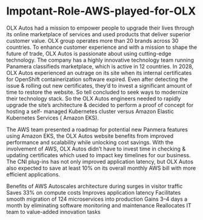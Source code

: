 # Impotant-Role-AWS-played-for-OLX

OLX Autos had a mission to empower people to upgrade their lives through its online marketplace of services and used products that deliver superior customer value. OLX group operates more than 20 brands across 30 countries. To enhance customer experience and with a mission to shape the future of trade, OLX Autos is passionate about using cutting-edge technology. The company has a highly innovative technology team running Panamera classifieds marketplace, which is active in 12 countries.
In 2028, OLX Autos experienced an outrage on its site when its internal certificates for OpenShift containerization software expired. Even after detecting the issue & rolling out new certificates, they’d to invest a significant amount of time to restore the website. So tell concluded to seek ways to modernize their technology stack.
So the OLX Autos engineers needed to rapidly upgrade the site’s architecture & decided to perform a proof of concept for hosting a self- managed Kubernetes cluster versus Amazon Elastic Kubernetes Services ( Amazon EKS).


The AWS team presented a roadmap for potential new Panmera features using Amazon EKS, the OLX Autos website benefits from improved performance and scalability while unlocking cost savings.
With the involvement of AWS, OLX Autos didn’t have to invest time in checking & updating certificates which used to impact key timelines for our business.
The CNI plug-ins has not only improved application latency, but OLX Autos also expected to save at least 10% on its overall monthly AWS bill with more efficient applications.


Benefits of AWS
Autoscales architecture during surges in visitor traffic
Saves 33% on compute costs
Improves application latency
Facilitates smooth migration of 124 microservices into production
Gains 3–4 days a month by eliminating software monitoring and maintenance
Reallocates IT team to value-added innovation tasks

